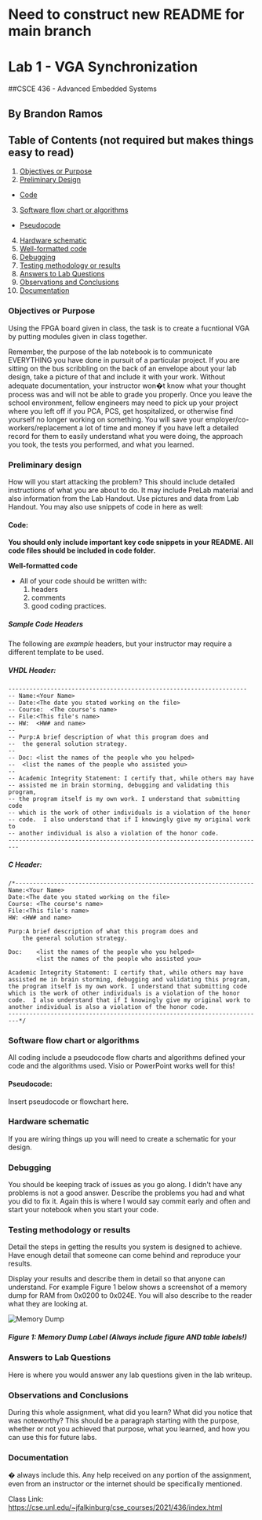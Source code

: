 
# Need to construct new README for main branch

# Lab 1 - VGA Synchronization
##CSCE 436 - Advanced Embedded Systems

## By Brandon Ramos

## Table of Contents (not required but makes things easy to read)
1. [Objectives or Purpose](#objectives-or-purpose)
2. [Preliminary Design](#preliminary-design)
 * [Code](#code)
3. [Software flow chart or algorithms](#software-flow-chart-or-algorithms)
 * [Pseudocode](#pseudocode)
4. [Hardware schematic](#hardware-schematic)
5. [Well-formatted code](#well-formatted-code)
6. [Debugging](#debugging)
7. [Testing methodology or results](#testing-methodology-or-results)
8. [Answers to Lab Questions](#answers-to-lab-questions)
8. [Observations and Conclusions](#observations-and-conclusions)
9. [Documentation](#documentation)
 
### Objectives or Purpose 
Using the FPGA board given in class, the task is to create a fucntional VGA by putting modules given in class together.

Remember, the purpose of the lab notebook is to communicate EVERYTHING you have done in pursuit of a particular project.  If you are sitting on the bus scribbling on the back of an envelope about your lab design, take a picture of that and include it with your work.  Without adequate documentation, your instructor won�t know what your thought process was and will not be able to grade you properly.  Once you leave the school environment, fellow engineers may need to pick up your project where you left off if you PCA, PCS, get hospitalized, or otherwise find yourself no longer working on something.  You will save your employer/co-workers/replacement a lot of time and money if you have left a detailed record for them to easily understand what you were doing, the approach you took, the tests you performed, and what you learned.

### Preliminary design
How will you start attacking the problem?
This should include detailed instructions of what you are about to do.  It may include PreLab material and also information from the Lab Handout.  Use pictures and data from Lab Handout.
You may also use snippets of code in here as well:

#### Code:

**You should only include important key code snippets in your README.  All code files should be included in code folder.**

**Well-formatted code**
 - All of your code should be written with:
    1. headers
    2. comments
    3. good coding practices.


##### Sample Code Headers
The following are *example* headers, but your instructor may require a different template to be used.

##### VHDL Header:
	--------------------------------------------------------------------
	-- Name:<Your Name>
	-- Date:<The date you stated working on the file>
	-- Course:	<The course's name>
	-- File:<This file's name>
	-- HW:	<HW# and name>
	--
	-- Purp:A brief description of what this program does and 
	--	the general solution strategy. 
	--
	-- Doc:	<list the names of the people who you helped>
	-- 	<list the names of the people who assisted you>
	--
	-- Academic Integrity Statement: I certify that, while others may have 
	-- assisted me in brain storming, debugging and validating this program, 
	-- the program itself is my own work. I understand that submitting code 
	-- which is the work of other individuals is a violation of the honor   
	-- code.  I also understand that if I knowingly give my original work to 
	-- another individual is also a violation of the honor code. 
	------------------------------------------------------------------------- 

##### C Header:
	/*--------------------------------------------------------------------
	Name:<Your Name>
	Date:<The date you stated working on the file>
	Course:	<The course's name>
	File:<This file's name>
	HW:	<HW# and name>
	
	Purp:A brief description of what this program does and 
		the general solution strategy. 
	
	Doc:	<list the names of the people who you helped>
			<list the names of the people who assisted you>
	
	Academic Integrity Statement: I certify that, while others may have 
	assisted me in brain storming, debugging and validating this program, 
	the program itself is my own work. I understand that submitting code 
	which is the work of other individuals is a violation of the honor   
	code.  I also understand that if I knowingly give my original work to 
	another individual is also a violation of the honor code. 
	-------------------------------------------------------------------------*/
	
### Software flow chart or algorithms
All coding include a pseudocode flow charts and algorithms defined your code and the algorithms used.  Visio or PowerPoint works well for this!

#### Pseudocode:
Insert pseudocode or flowchart here.

### Hardware schematic
If you are wiring things up you will need to create a schematic for your design.

### Debugging
You should be keeping track of issues as you go along.  I didn't have any problems is not a good answer.  Describe the problems you had and what you did to fix it.  Again this is where I would say commit early and often and start your notebook when you start your code.

### Testing methodology or results
Detail the steps in getting the results you system is designed to achieve.  Have enough detail that someone can come behind and reproduce your results.

Display your results and describe them in detail so that anyone can understand.  For example Figure 1 below shows a screenshot of a memory dump for RAM from 0x0200 to 0x024E.  You will also describe to the reader what they are looking at.

![Memory Dump](images/Memory.PNG)
##### Figure 1: Memory Dump Label (Always include figure AND table labels!)

### Answers to Lab Questions
Here is where you would answer any lab questions given in the lab writeup.

### Observations and Conclusions
During this whole assignment, what did you learn?  What did you notice that was noteworthy?  This should be a paragraph starting with the purpose, whether or not you achieved that purpose, what you learned, and how you can use this for future labs.

### Documentation
� always include this.  Any help received on any portion of the assignment, even from an instructor or the internet should be specifically mentioned.

Class Link: https://cse.unl.edu/~jfalkinburg/cse_courses/2021/436/index.html
